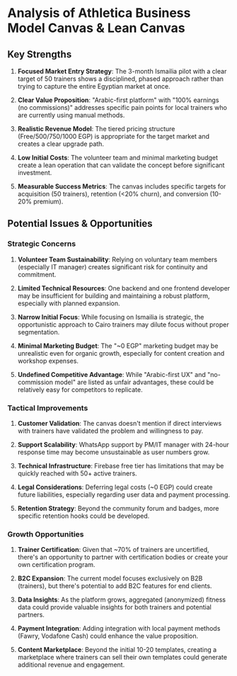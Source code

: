 # Analysis of Athletica Business Model Canvas & Lean Canvas

## Key Strengths

1. **Focused Market Entry Strategy**: The 3-month Ismailia pilot with a clear target of 50 trainers shows a disciplined, phased approach rather than trying to capture the entire Egyptian market at once.

2. **Clear Value Proposition**: "Arabic-first platform" with "100% earnings (no commissions)" addresses specific pain points for local trainers who are currently using manual methods.

3. **Realistic Revenue Model**: The tiered pricing structure (Free/500/750/1000 EGP) is appropriate for the target market and creates a clear upgrade path.

4. **Low Initial Costs**: The volunteer team and minimal marketing budget create a lean operation that can validate the concept before significant investment.

5. **Measurable Success Metrics**: The canvas includes specific targets for acquisition (50 trainers), retention (<20% churn), and conversion (10-20% premium).

## Potential Issues & Opportunities

### Strategic Concerns

1. **Volunteer Team Sustainability**: Relying on voluntary team members (especially IT manager) creates significant risk for continuity and commitment.

2. **Limited Technical Resources**: One backend and one frontend developer may be insufficient for building and maintaining a robust platform, especially with planned expansion.

3. **Narrow Initial Focus**: While focusing on Ismailia is strategic, the opportunistic approach to Cairo trainers may dilute focus without proper segmentation.

4. **Minimal Marketing Budget**: The "~0 EGP" marketing budget may be unrealistic even for organic growth, especially for content creation and workshop expenses.

5. **Undefined Competitive Advantage**: While "Arabic-first UX" and "no-commission model" are listed as unfair advantages, these could be relatively easy for competitors to replicate.

### Tactical Improvements

1. **Customer Validation**: The canvas doesn't mention if direct interviews with trainers have validated the problem and willingness to pay.

2. **Support Scalability**: WhatsApp support by PM/IT manager with 24-hour response time may become unsustainable as user numbers grow.

3. **Technical Infrastructure**: Firebase free tier has limitations that may be quickly reached with 50+ active trainers.

4. **Legal Considerations**: Deferring legal costs (~0 EGP) could create future liabilities, especially regarding user data and payment processing.

5. **Retention Strategy**: Beyond the community forum and badges, more specific retention hooks could be developed.

### Growth Opportunities

1. **Trainer Certification**: Given that ~70% of trainers are uncertified, there's an opportunity to partner with certification bodies or create your own certification program.

2. **B2C Expansion**: The current model focuses exclusively on B2B (trainers), but there's potential to add B2C features for end clients.

3. **Data Insights**: As the platform grows, aggregated (anonymized) fitness data could provide valuable insights for both trainers and potential partners.

4. **Payment Integration**: Adding integration with local payment methods (Fawry, Vodafone Cash) could enhance the value proposition.

5. **Content Marketplace**: Beyond the initial 10-20 templates, creating a marketplace where trainers can sell their own templates could generate additional revenue and engagement.

